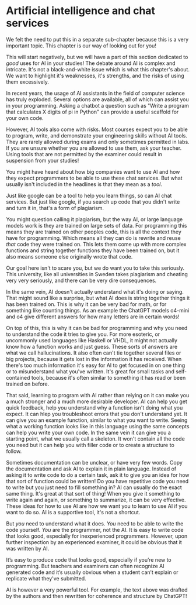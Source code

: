 # Artificial intelligence and chat services

We felt the need to put this in a separate sub-chapter because this is a very
important topic. This chapter is our way of looking out for you! 

This will start negatively, but we will have a part of this section dedicated to
_good_ uses for AI in your studies! The debate around AI is complex and
intricate. It's not a black-and-white issue which is what this chapter's about.
We want to highlight it's weaknesses, it's strengths, and the risks of using
them excessively.

In recent years, the usage of AI assistants in the field of computer science has
truly exploded. Several options are available, all of which can assist you in
your programming. Asking a chatbot a question such as "Write a program that
calculates X digits of pi in Python" can provide a useful scaffold for your own
code. 

However, AI tools also come with risks. Most courses expect you to be able to
program, write, and demonstrate your engineering skills without AI tools. They
are rarely allowed during exams and only sometimes permitted in labs. If you are
unsure whether you are allowed to use them, ask your teacher. Using tools that
are not permitted by the examiner could result in suspension from your studies!

You might have heard about how big companies want to use AI and how they expect
programmers to be able to use these chat services. But what usually isn't
included in the headlines is that they mean as a _tool_. 

Just like google can be a tool to help you learn things, so can AI chat
services. But just like google, if you search up code that you didn't write and
turn it in, that's a form of plagiarism. 

You might question calling it plagiarism, but the way AI, or large language
models work is they are trained on large sets of data. For programming this
means they are trained on other peoples code, this is all the context they have
for programming. Which means all they can do is rewrite and reuse _that_ code
they were trained on. This lets them come up with more complex functions and
string together functions they have been trained on, but it also means someone
else originally wrote that code.

Our goal here isn't to scare you, but we do want you to take this seriously.
This university, like all universities in Sweden takes plagiarism and cheating
very very seriously, and there can be very dire consequences. 

In the same vein, AI doesn't actually understand what it's doing or saying. That
might sound like a surprise, but what AI does is string together things it has
been trained on. This is why it can be very bad for math, or for something like
counting things. As an example the ChatGPT models o4-mini and o4 give different
answers for how many letters are in certain words!

On top of this, this is why it can be bad for programming and why you need to
understand the code it tries to give you. For more esoteric, or uncommonly used
languages like Haskell or VHDL, it might not actually know how a function works
and just guess. These sorts of answers are what we call hallucinations. It also
often can't tie together several files or big projects, because it gets lost in
the information it has received. When there's too much information it's easy for
AI to get focused in on one thing or to misunderstand what you've written. It's
great for small tasks and self-contained tools, because it's often similar to
something it has read or been trained on before.

That said, learning to program with AI rather than relying on it can make you a
much stronger and a much more desirable developer. AI can help you get quick
feedback, help you understand why a function isn't doing what you expect. It can
hlep you troubleshoot errors that you don't understand yet. It can give you an
example function, similar to what you want to write. Seeing what a working
function looks like in this language using the same concepts can help you write
your own code. In the same vein it can give you a starting point, what we
usually call a skeleton. It won't contain all the code you need but it can help
you with filler code or to create a structure to follow.

Sometimes documentation can be unclear, or have very few words. Copy the
documentation and ask AI to explain it in plain language. Instead of asking it
to write code to do a certain task, ask it to give you an idea for how that sort
of function could be written! Do you have repetitive code you need to write but
you just need to fill something in? AI can usually do the exact same thing. It's
great at that sort of thing! When you give it something to write again and
again, or something to summarize, it can be very effective. These ideas for how
to use AI are how we want you to learn to use AI if you want to do so. AI is a
supportive tool, it's not a shortcut.

But _you_ need to understand what it does. _You_ need to be able to write the
code yourself. _You_ are the programmer, not the AI. It is easy to write code
that looks good, especially for inexperienced programmers. However, upon further
inspection by an experienced examiner, it could be obvious that it was written
by AI. 

It’s easy to produce code that looks good, especially if you’re new to
programming. But teachers and examiners can often recognize AI generated code
and it’s usually obvious when a student can’t explain or replicate what they've
submitted. 

AI is however a very powerful tool. For example, the text above was drafted by
the authors and then rewritten for coherence and structure by ChatGPT!
